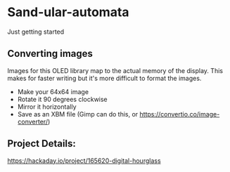 # Sand-ular-automata

Just getting started

## Converting images

Images for this OLED library map to the actual memory of the display. This makes for faster writing but it's more difficult to format the images.

* Make your 64x64 image
* Rotate it 90 degrees clockwise
* Mirror it horizontally
* Save as an XBM file (Gimp can do this, or https://convertio.co/image-converter/)

## Project Details:

https://hackaday.io/project/165620-digital-hourglass

